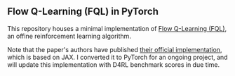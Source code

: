 ## Flow Q-Learning (FQL) in PyTorch

This repository houses a minimal implementation of [Flow Q-Learning (FQL)](https://arxiv.org/abs/2502.02538), an offine reinforcement learning algorithm.

Note that the paper's authors have published [their official implementation](https://github.com/seohongpark/fql/tree/master), which is based on JAX. I converted it to PyTorch for an ongoing project, and will update this implementation with D4RL benchmark scores in due time.
